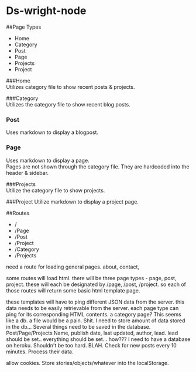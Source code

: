 # Ds-wright-node

##Page Types

* Home
* Category 
* Post
* Page
* Projects
* Project

###Home  
Utilizes category file to show recent posts & projects.

###Category  
Utilizes the category file to show recent blog posts.

### Post
Uses markdown to display a blogpost.

### Page
Uses markdown to display a page.  
Pages are not shown through the category file. They are hardcoded into the header & sidebar.

###Projects  
Utilize the category file to show projects.

###Project
Utilize markdown to display a project page.


##Routes

* /
* /Page
* /Post
* /Project
* /Category
* /Projects

need a route for loading general pages.
about, contact, 

some routes will load html.
there will be three page types - page, post, project.
these will each be designated by /page, /post, /project.
so each of those routes will return some basic html template page.

these templates will have to ping different JSON data from the server.
this data needs to be easily retrievable from the server.
each page type can ping for its corresponding HTML contents.
a category page? This seems like a db.
a file would be a pain.
Shit. I need to store amount of data stored in the db...
Several things need to be saved in the database.
Post/Page/Projects
Name, publish date, last updated, author, lead.
lead should be set.. everything should be set... how???
I need to have a database on heroku.
Shouldn't be too hard. BLAH.
Check for new posts every 10 minutes. Process their data.

allow cookies. Store stories/objects/whatever into the localStorage.


